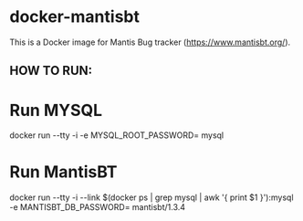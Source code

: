 # docker-mantisbt

This is a Docker image for Mantis Bug tracker (https://www.mantisbt.org/).

HOW TO RUN:
-----------

# Run MYSQL
docker run --tty -i -e MYSQL_ROOT_PASSWORD=<yourPASSWD> mysql

# Run MantisBT
docker run --tty -i --link $(docker ps | grep mysql | awk '{ print $1 }'):mysql -e MANTISBT_DB_PASSWORD=<yourPASSWD> mantisbt/1.3.4


